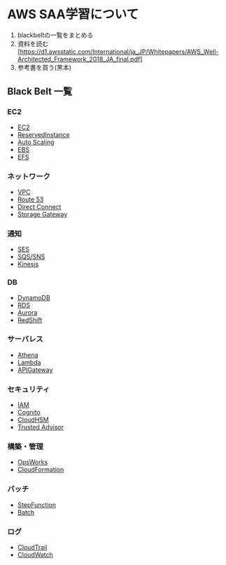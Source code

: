 # AWS SAA学習について
1. blackbeltの一覧をまとめる
1. 資料を読む  
[https://d1.awsstatic.com/International/ja_JP/Whitepapers/AWS_Well-Architected_Framework_2018_JA_final.pdf]
1. 参考書を買う(黒本)

## Black Belt 一覧
### EC2
* [EC2][1]
* [ReservedInstance][2]
* [Auto Scaling][3]
* [EBS][4]
* [EFS][5]

### ネットワーク
* [VPC][6]
* [Route 53][7]
* [Direct Connect][8]
* [Storage Gateway][9]

### 通知
* [SES][10]
* [SQS/SNS][11]
* [Kinesis][13]

### DB
* [DynamoDB][14]
* [RDS][15]
* [Aurora][16]
* [RedShift][17]

### サーバレス
* [Athena][18]
* [Lambda][19]
* [APIGateway][20]

### セキュリティ
* [IAM][21]
* [Cognito][22]
* [CloudHSM][23]
* [Trusted Advisor][24]

### 構築・管理
* [OpsWorks][25]
* [CloudFormation][26]

### バッチ
* [StepFunction][27]
* [Batch][28]

### ログ
* [CloudTrail][29]
* [CloudWatch][30]

[1]:https://www.slideshare.net/AmazonWebServicesJapan/20190305-aws-black-belt-online-seminar-amazon-ec2
[2]:https://www.slideshare.net/AmazonWebServicesJapan/aws-black-belt-online-seminar-2017-aws-79666227
[3]:https://www.slideshare.net/AmazonWebServicesJapan/aws-black-belt-online-seminar-2017-auto-scaling
[4]:https://www.slideshare.net/AmazonWebServicesJapan/20190320-aws-black-belt-online-seminar-amazon-ebs
[5]:https://www.slideshare.net/AmazonWebServicesJapan/20180704-aws-black-belt-online-seminar-amazon-elastic-file-system-amazon-efs-201889-update
[6]:https://www.slideshare.net/AmazonWebServicesJapan/20190313-aws-black-belt-online-seminar-amazon-vpc-basic
[7]:https://www.slideshare.net/AmazonWebServicesJapan/aws-black-belt-tech-2016-amazon-route-53
[8]:https://www.slideshare.net/AmazonWebServicesJapan/aws-black-belt-online-seminar-aws-direct-connect-123494683
[9]:https://www.slideshare.net/AmazonWebServicesJapan/aws-black-belt-online-seminar-2017-aws-storage-gateway
[10]:https://www.slideshare.net/AmazonWebServicesJapan/aws-black-belt-tech-2016-amazon-ses
[11]:https://www.slideshare.net/AmazonWebServicesJapan/aws-black-belt-tech-amazon-sqs-amazon-sns
[13]:https://www.slideshare.net/AmazonWebServicesJapan/aws-black-belt-online-seminar-2017-amazon-kinesis
[14]:https://www.slideshare.net/AmazonWebServicesJapan/20170809-black-belt-dynamodb
[15]:https://www.slideshare.net/AmazonWebServicesJapan/20180425-aws-black-belt-online-seminar-amazon-relational-database-service-amazon-rds-96509889
[16]:https://www.slideshare.net/AmazonWebServicesJapan/20190424-aws-black-belt-online-seminar-amazon-aurora-mysql
[17]:https://www.slideshare.net/AmazonWebServicesJapan/20190122-aws-black-belt-online-seminar-amazon-redshift-update
[18]:https://www.slideshare.net/AmazonWebServicesJapan/aws-black-belt-online-seminar-2017-amazon-athena
[19]:https://www.slideshare.net/AmazonWebServicesJapan/20190402-aws-black-belt-online-seminar-lets-dive-deep-into-aws-lambda-part1-part2?qid=b9e5dece-a89f-485f-b310-e51a2e74e683&v=&b=&from_search=3
[20]:https://www.slideshare.net/AmazonWebServicesJapan/aws-black-belt-online-seminar-2016-amazon-api-gateway
[21]:https://www.slideshare.net/AmazonWebServicesJapan/20190129-aws-black-belt-online-seminar-aws-identity-and-access-management-iam-part1
[22]:https://www.slideshare.net/AmazonWebServicesJapan/20170517awsblackbeltamazoncognito
[23]:https://www.slideshare.net/AmazonWebServicesJapan/20150729-aws-blackbeltcloudhsmkmsfix
[24]:https://www.slideshare.net/AmazonWebServicesJapan/20180711-aws-black-belt-online-seminar-aws-trusted-advisor
[25]:https://www.slideshare.net/AmazonWebServicesJapan/aws-black-belt-online-seminar-2017-aws-opsworks
[26]:https://www.slideshare.net/AmazonWebServicesJapan/aws-black-belt-online-seminar-aws-cloudformation
[27]:https://www.slideshare.net/AmazonWebServicesJapan/20170726-black-beltstepfunctions-78267693
[28]:https://www.slideshare.net/AmazonWebServicesJapan/aws-black-belt-online-seminar-2017-aws-batch
[29]:https://www.slideshare.net/AmazonWebServicesJapan/aws-black-belt-online-seminar-2016-aws-cloudtrail-aws-config
[30]:https://www.slideshare.net/AmazonWebServicesJapan/black-belt-online-seminar-amazon-cloudwatch
